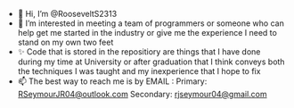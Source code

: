 - 👋 Hi, I’m @RooseveltS2313
- 👀 I’m interested in meeting a team of programmers or someone who can help get me started in the industry
      or give me the experience I need to stand on my own two feet 
- ✨ Code that is stored in the repositiory are things that I have done during my time at University or after graduation
      that I think conveys both the techniques I was taught and my inexperience that I hope to fix
- 📫 The best way to reach me is by 
      EMAIL : 
      Primary: RSeymourJR04@outlook.com
      Secondary: rjseymour04@gmail.com
      
      

<!---
RooseveltS2313/RooseveltS2313 is a ✨ special ✨ repository because its `README.md` (this file) appears on your GitHub profile.
You can click the Preview link to take a look at your changes.
--->

